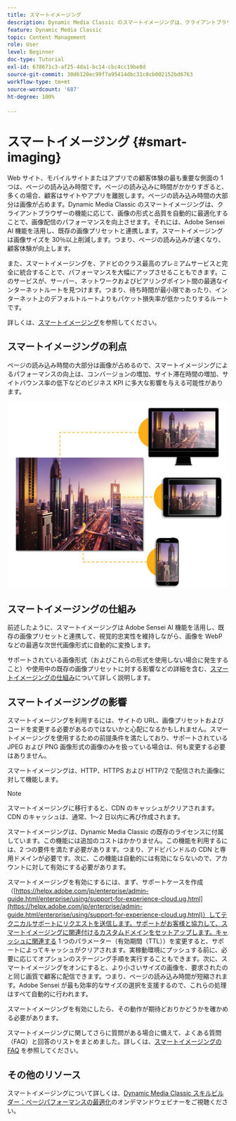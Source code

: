 ```yaml
---
title: スマートイメージング
description: Dynamic Media Classic のスマートイメージングは、クライアントブラウザーの機能に応じて、画像の形式と品質を自動的に最適化することで、画像配信のパフォーマンスを向上させます。それには、Adobe Sensei AI 機能を活用し、既存の画像プリセットと連携します。スマートイメージングの詳細と、それを使用してページ読み込みの高速化によりカスタマーエクスペリエンス（顧客体験）を向上させる方法について説明します。
feature: Dynamic Media Classic
topic: Content Management
role: User
level: Beginner
doc-type: Tutorial
exl-id: 678671c3-af25-4da1-bc14-cbc4cc19be8d
source-git-commit: 30d6120ec99f7a95414dbc31c0cb002152bd6763
workflow-type: tm+mt
source-wordcount: '687'
ht-degree: 100%

---
```


# スマートイメージング {#smart-imaging}

Web サイト、モバイルサイトまたはアプリでの顧客体験の最も重要な側面の 1 つは、ページの読み込み時間です。ページの読み込みに時間がかかりすぎると、多くの場合、顧客はサイトやアプリを離脱します。ページの読み込み時間の大部分は画像が占めます。Dynamic Media Classic のスマートイメージングは、クライアントブラウザーの機能に応じて、画像の形式と品質を自動的に最適化することで、画像配信のパフォーマンスを向上させます。それには、Adobe Sensei AI 機能を活用し、既存の画像プリセットと連携します。スマートイメージングは画像サイズを 30％以上削減します。つまり、ページの読み込みが速くなり、顧客体験が向上します。

また、スマートイメージングを、アドビのクラス最高のプレミアムサービスと完全に統合することで、パフォーマンスを大幅にアップさせることもできます。このサービスが、サーバー、ネットワークおよびピアリングポイント間の最適なインターネットルートを見つけます。つまり、待ち時間が最小限であったり、インターネット上のデフォルトルートよりもパケット損失率が低かったりするルートです。

詳しくは、[スマートイメージング](https://experienceleague.adobe.com/docs/experience-manager-65/assets/dynamic/imaging-faq.html?lang=ja)を参照してください。

## スマートイメージングの利点

ページの読み込み時間の大部分は画像が占めるので、スマートイメージングによるパフォーマンスの向上は、コンバージョンの増加、サイト滞在時間の増加、サイトバウンス率の低下などのビジネス KPI に多大な影響を与える可能性があります。

![画像](assets/smart-imaging/smart-imaging-1.png)

## スマートイメージングの仕組み

前述したように、スマートイメージングは Adobe Sensei AI 機能を活用し、既存の画像プリセットと連携して、視覚的忠実性を維持しながら、画像を WebP などの最適な次世代画像形式に自動的に変換します。

サポートされている画像形式（およびこれらの形式を使用しない場合に発生すること）や使用中の既存の画像プリセットに対する影響などの詳細を含む、[スマートイメージングの仕組み](https://experienceleague.adobe.com/docs/experience-manager-65/assets/dynamic/imaging-faq.html?lang=ja#how-does-smart-imaging-work)について詳しく説明します。

## スマートイメージングの影響

スマートイメージングを利用するには、サイトの URL、画像プリセットおよびコードを変更する必要があるのではないかと心配になるかもしれません。スマートイメージングを使用するための前提条件を満たしており、サポートされている JPEG および PNG 画像形式の画像のみを扱っている場合は、何も変更する必要はありません。

スマートイメージングは、HTTP、HTTPS および HTTP/2 で配信された画像に対して機能します。

>[!NOTE]
>
>スマートイメージングに移行すると、CDN のキャッシュがクリアされます。CDN のキャッシュは、通常、1～2 日以内に再び作成されます。

スマートイメージングは、Dynamic Media Classic の既存のライセンスに付属しています。この機能には追加のコストはかかりません。この機能を利用するには、2 つの要件を満たす必要があります。つまり、アドビバンドルの CDN と専用ドメインが必要です。次に、この機能は自動的には有効にならないので、アカウントに対して有効にする必要があります。

スマートイメージングを有効にするには、まず、サポートケースを作成（[https://helpx.adobe.com/jp/enterprise/admin-guide.html/enterprise/using/support-for-experience-cloud.ug.html](https://helpx.adobe.com/jp/enterprise/admin-guide.html/enterprise/using/support-for-experience-cloud.ug.html)）してテクニカルサポートにリクエストを送信します。サポートがお客様と協力して、スマートイメージングに関連付けるカスタムドメインをセットアップします。キャッシュに関連する 1 つのパラメーター（有効期間（TTL））を変更すると、サポートによってキャッシュがクリアされます。実稼動環境にプッシュする前に、必要に応じてオプションのステージング手順を実行することもできます。次に、スマートイメージングをオンにすると、より小さいサイズの画像を、要求されたのと同じ画質で顧客に配信できます。つまり、ページの読み込み時間が短縮されます。Adobe Sensei が最も効率的なサイズの選択を支援するので、これらの処理はすべて自動的に行われます。

スマートイメージングを有効にしたら、その動作が期待どおりかどうかを確かめる必要があります。

スマートイメージングに関してさらに質問がある場合に備えて、よくある質問（FAQ）と回答のリストをまとめました。詳しくは、[スマートイメージングの FAQ](https://experienceleague.adobe.com/docs/experience-manager-65/assets/dynamic/imaging-faq.html?lang=ja) を参照してください。

## その他のリソース

スマートイメージングについて詳しくは、[Dynamic Media Classic スキルビルダー：ページパフォーマンスの最適化](https://seminars.adobeconnect.com/pzc1gw0cihpv)のオンデマンドウェビナーをご視聴ください。
